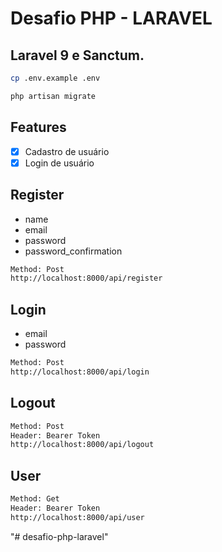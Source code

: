 # Desafio PHP - LARAVEL

## Laravel 9 e Sanctum.

```bash
cp .env.example .env
```

```bash
php artisan migrate
```

## Features

-   [x] Cadastro de usuário
-   [x] Login de usuário

## Register

-   name
-   email
-   password
-   password_confirmation

```bash
Method: Post
http://localhost:8000/api/register
```

## Login

-   email
-   password

```bash
Method: Post
http://localhost:8000/api/login
```

## Logout

```bash
Method: Post
Header: Bearer Token
http://localhost:8000/api/logout
```

## User

```bash
Method: Get
Header: Bearer Token
http://localhost:8000/api/user
```
"# desafio-php-laravel" 
